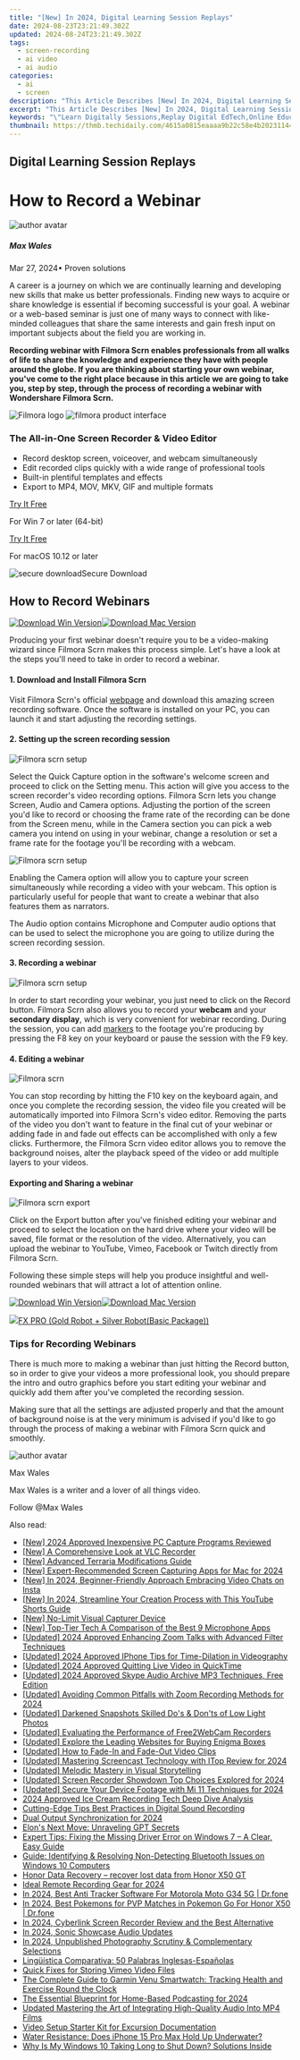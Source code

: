 ```yaml
---
title: "[New] In 2024, Digital Learning Session Replays"
date: 2024-08-23T23:21:49.302Z
updated: 2024-08-24T23:21:49.302Z
tags: 
  - screen-recording
  - ai video
  - ai audio
categories: 
  - ai
  - screen
description: "This Article Describes [New] In 2024, Digital Learning Session Replays"
excerpt: "This Article Describes [New] In 2024, Digital Learning Session Replays"
keywords: "\"Learn Digitally Sessions,Replay Digital EdTech,Online Education Retrospectives,E-Learning Playbacks,Tech Training Recordings,Digital Learning Archives,Educational Session Recaps\""
thumbnail: https://thmb.techidaily.com/4615a0815eaaaa9b22c58e4b20231144a4af2f1f5af9f2c94189c8d2595dadf6.jpg
---
```


## Digital Learning Session Replays

# How to Record a Webinar

![author avatar](https://images.wondershare.com/filmora/article-images/max-wales-author.jpg)

##### Max Wales

 Mar 27, 2024• Proven solutions

A career is a journey on which we are continually learning and developing new skills that make us better professionals. Finding new ways to acquire or share knowledge is essential if becoming successful is your goal. A webinar or a web-based seminar is just one of many ways to connect with like-minded colleagues that share the same interests and gain fresh input on important subjects about the field you are working in.

**Recording webinar with Filmora Scrn enables professionals from all walks of life to share the knowledge and experience they have with people around the globe. If you are thinking about starting your own webinar, you've come to the right place because in this article we are going to take you, step by step, through the process of recording a webinar with Wondershare Filmora Scrn.**

![Filmora logo](https://images.wondershare.com/filmora/logo_icon/wondershare-filmora-logo-horizontal.png) ![filmora product interface](https://images.wondershare.com/filmora/images/common/filmora-product-banner.png)

### The All-in-One Screen Recorder & Video Editor

* Record desktop screen, voiceover, and webcam simultaneously
* Edit recorded clips quickly with a wide range of professional tools
* Built-in plentiful templates and effects
* Export to MP4, MOV, MKV, GIF and multiple formats

[Try It Free](https://tools.techidaily.com/wondershare/filmora/download/)

For Win 7 or later (64-bit)

[Try It Free](https://tools.techidaily.com/wondershare/filmora/download/)

For macOS 10.12 or later

![secure download](https://static.wondershare.com/images-filmora/images/common/securety.svg)Secure Download

## How to Record Webinars

[![Download Win Version](https://images.wondershare.com/filmora/guide/download-btn-rose-win.png)](https://tools.techidaily.com/wondershare/filmora/download/)[![Download Mac Version](https://images.wondershare.com/filmora/guide/download-btn-rose-mac.png)](https://tools.techidaily.com/wondershare/filmora/download/)

Producing your first webinar doesn't require you to be a video-making wizard since Filmora Scrn makes this process simple. Let's have a look at the steps you'll need to take in order to record a webinar.

#### 1. Download and Install Filmora Scrn

Visit Filmora Scrn's official [webpage](https://tools.techidaily.com/wondershare/filmora/download/) and download this amazing screen recording software. Once the software is installed on your PC, you can launch it and start adjusting the recording settings.

#### 2. Setting up the screen recording session

![Filmora scrn setup](https://images.wondershare.com/filmora/guide/filmora-scrn-interface.jpg)

Select the Quick Capture option in the software's welcome screen and proceed to click on the Setting menu. This action will give you access to the screen recorder's video recording options. Filmora Scrn lets you change Screen, Audio and Camera options. Adjusting the portion of the screen you'd like to record or choosing the frame rate of the recording can be done from the Screen menu, while in the Camera section you can pick a web camera you intend on using in your webinar, change a resolution or set a frame rate for the footage you'll be recording with a webcam.

![Filmora scrn setup](https://images.wondershare.com/filmora/guide/setup-screen.jpg)

Enabling the Camera option will allow you to capture your screen simultaneously while recording a video with your webcam. This option is particularly useful for people that want to create a webinar that also features them as narrators.

The Audio option contains Microphone and Computer audio options that can be used to select the microphone you are going to utilize during the screen recording session.

#### 3. Recording a webinar

![Filmora scrn setup](https://images.wondershare.com/filmora/guide/scrn-record-screen.jpg)

In order to start recording your webinar, you just need to click on the Record button. Filmora Scrn also allows you to record your **webcam** and your **secondary display**, which is very convenient for webinar recording. During the session, you can add [markers](https://tools.techidaily.com/wondershare/filmora/download/) to the footage you're producing by pressing the F8 key on your keyboard or pause the session with the F9 key.

#### 4. Editing a webinar

![Filmora scrn  ](https://images.wondershare.com/filmora/article-images/filmora-scrn-editing-interface.jpg)

You can stop recording by hitting the F10 key on the keyboard again, and once you complete the recording session, the video file you created will be automatically imported into Filmora Scrn's video editor. Removing the parts of the video you don't want to feature in the final cut of your webinar or adding fade in and fade out effects can be accomplished with only a few clicks. Furthermore, the Filmora Scrn video editor allows you to remove the background noises, alter the playback speed of the video or add multiple layers to your videos.

#### Exporting and Sharing a webinar

![Filmora scrn export](https://images.wondershare.com/filmora/article-images/filmora-scrn-export.jpg)

Click on the Export button after you've finished editing your webinar and proceed to select the location on the hard drive where your video will be saved, file format or the resolution of the video. Alternatively, you can upload the webinar to YouTube, Vimeo, Facebook or Twitch directly from Filmora Scrn.

Following these simple steps will help you produce insightful and well-rounded webinars that will attract a lot of attention online.

[![Download Win Version](https://images.wondershare.com/filmora/guide/download-btn-rose-win.png)](https://tools.techidaily.com/wondershare/filmora/download/)[![Download Mac Version](https://images.wondershare.com/filmora/guide/download-btn-rose-mac.png)](https://tools.techidaily.com/wondershare/filmora/download/)

<!-- affiliate ads begin -->
<a href="https://secure.2checkout.com/order/checkout.php?PRODS=40085955&QTY=1&AFFILIATE=108875&CART=1"><img src="https://secure.avangate.com/images/merchant/f702defbc67edb455949f46babab0c18/products/2_logo9.png" border="0">FX PRO (Gold Robot + Silver Robot(Basic Package))</a>
<!-- affiliate ads end -->
### Tips for Recording Webinars

There is much more to making a webinar than just hitting the Record button, so in order to give your videos a more professional look, you should prepare the intro and outro graphics before you start editing your webinar and quickly add them after you've completed the recording session.

Making sure that all the settings are adjusted properly and that the amount of background noise is at the very minimum is advised if you'd like to go through the process of making a webinar with Filmora Scrn quick and smoothly.

![author avatar](https://images.wondershare.com/filmora/article-images/max-wales-author.jpg)

<!-- affiliate ads begin -->

<!-- affiliate ads end -->
Max Wales

Max Wales is a writer and a lover of all things video.

Follow @Max Wales

<span class="atpl-alsoreadstyle">Also read:</span>
<div><ul>
<li><a href="https://desktop-recording.techidaily.com/new-2024-approved-inexpensive-pc-capture-programs-reviewed/"><u>[New] 2024 Approved  Inexpensive PC Capture Programs Reviewed</u></a></li>
<li><a href="https://desktop-recording.techidaily.com/new-a-comprehensive-look-at-vlc-recorder/"><u>[New] A Comprehensive Look at VLC Recorder</u></a></li>
<li><a href="https://desktop-recording.techidaily.com/new-advanced-terraria-modifications-guide/"><u>[New] Advanced Terraria Modifications Guide</u></a></li>
<li><a href="https://desktop-recording.techidaily.com/new-expert-recommended-screen-capturing-apps-for-mac-for-2024/"><u>[New] Expert-Recommended Screen Capturing Apps for Mac for 2024</u></a></li>
<li><a href="https://instagram-videos.techidaily.com/new-in-2024-beginner-friendly-approach-embracing-video-chats-on-insta/"><u>[New] In 2024, Beginner-Friendly Approach  Embracing Video Chats on Insta</u></a></li>
<li><a href="https://youtube-data.techidaily.com/n-2024-streamline-your-creation-process-with-this-youtube-shorts-guide/"><u>[New] In 2024, Streamline Your Creation Process with This YouTube Shorts Guide</u></a></li>
<li><a href="https://desktop-recording.techidaily.com/new-no-limit-visual-capturer-device/"><u>[New] No-Limit Visual Capturer Device</u></a></li>
<li><a href="https://desktop-recording.techidaily.com/new-top-tier-tech-a-comparison-of-the-best-9-microphone-apps/"><u>[New] Top-Tier Tech  A Comparison of the Best 9 Microphone Apps</u></a></li>
<li><a href="https://desktop-recording.techidaily.com/updated-2024-approved-enhancing-zoom-talks-with-advanced-filter-techniques/"><u>[Updated] 2024 Approved  Enhancing Zoom Talks with Advanced Filter Techniques</u></a></li>
<li><a href="https://desktop-recording.techidaily.com/updated-2024-approved-iphone-tips-for-time-dilation-in-videography/"><u>[Updated] 2024 Approved  IPhone Tips for Time-Dilation in Videography</u></a></li>
<li><a href="https://desktop-recording.techidaily.com/updated-2024-approved-quitting-live-video-in-quicktime/"><u>[Updated] 2024 Approved  Quitting Live Video in QuickTime</u></a></li>
<li><a href="https://desktop-recording.techidaily.com/updated-2024-approved-skype-audio-archive-mp3-techniques-free-edition/"><u>[Updated] 2024 Approved  Skype Audio Archive  MP3 Techniques, Free Edition</u></a></li>
<li><a href="https://desktop-recording.techidaily.com/updated-avoiding-common-pitfalls-with-zoom-recording-methods-for-2024/"><u>[Updated] Avoiding Common Pitfalls with Zoom Recording Methods for 2024</u></a></li>
<li><a href="https://desktop-recording.techidaily.com/updated-darkened-snapshots-skilled-dos-and-donts-of-low-light-photos/"><u>[Updated] Darkened Snapshots  Skilled Do's & Don'ts of Low Light Photos</u></a></li>
<li><a href="https://desktop-recording.techidaily.com/updated-evaluating-the-performance-of-free2webcam-recorders/"><u>[Updated] Evaluating the Performance of Free2WebCam Recorders</u></a></li>
<li><a href="https://some-techniques.techidaily.com/updated-explore-the-leading-websites-for-buying-enigma-boxes/"><u>[Updated] Explore the Leading Websites for Buying Enigma Boxes</u></a></li>
<li><a href="https://desktop-recording.techidaily.com/updated-how-to-fade-in-and-fade-out-video-clips/"><u>[Updated] How to Fade-In and Fade-Out Video Clips</u></a></li>
<li><a href="https://desktop-recording.techidaily.com/updated-mastering-screencast-technology-with-itop-review-for-2024/"><u>[Updated] Mastering Screencast Technology with ITop Review for 2024</u></a></li>
<li><a href="https://extra-guidance.techidaily.com/updated-melodic-mastery-in-visual-storytelling/"><u>[Updated] Melodic Mastery in Visual Storytelling</u></a></li>
<li><a href="https://desktop-recording.techidaily.com/updated-screen-recorder-showdown-top-choices-explored-for-2024/"><u>[Updated] Screen Recorder Showdown  Top Choices Explored for 2024</u></a></li>
<li><a href="https://desktop-recording.techidaily.com/updated-secure-your-device-footage-with-mi-11-techniques-for-2024/"><u>[Updated] Secure Your Device Footage with Mi 11 Techniques for 2024</u></a></li>
<li><a href="https://desktop-recording.techidaily.com/2024-approved-ice-cream-recording-tech-deep-dive-analysis/"><u>2024 Approved  Ice Cream Recording Tech Deep Dive Analysis</u></a></li>
<li><a href="https://desktop-recording.techidaily.com/cutting-edge-tips-best-practices-in-digital-sound-recording/"><u>Cutting-Edge Tips  Best Practices in Digital Sound Recording</u></a></li>
<li><a href="https://desktop-recording.techidaily.com/dual-output-synchronization-for-2024/"><u>Dual Output Synchronization for 2024</u></a></li>
<li><a href="https://tech-savvy.techidaily.com/elons-next-move-unraveling-gpt-secrets/"><u>Elon's Next Move: Unraveling GPT Secrets</u></a></li>
<li><a href="https://common-error.techidaily.com/expert-tips-fixing-the-missing-driver-error-on-windows-7-a-clear-easy-guide/"><u>Expert Tips: Fixing the Missing Driver Error on Windows 7 – A Clear, Easy Guide</u></a></li>
<li><a href="https://win-howtos.techidaily.com/guide-identifying-and-resolving-non-detecting-bluetooth-issues-on-windows-10-computers/"><u>Guide: Identifying & Resolving Non-Detecting Bluetooth Issues on Windows 10 Computers</u></a></li>
<li><a href="https://phone-solutions.techidaily.com/honor-data-recovery-recover-lost-data-from-honor-x50-gt-by-fonelab-android-recover-data/"><u>Honor Data Recovery – recover lost data from Honor X50 GT</u></a></li>
<li><a href="https://desktop-recording.techidaily.com/ideal-remote-recording-gear-for-2024/"><u>Ideal Remote Recording Gear for 2024</u></a></li>
<li><a href="https://android-location-track.techidaily.com/in-2024-best-anti-tracker-software-for-motorola-moto-g34-5g-drfone-by-drfone-virtual-android/"><u>In 2024, Best Anti Tracker Software For Motorola Moto G34 5G | Dr.fone</u></a></li>
<li><a href="https://pokemon-go-android.techidaily.com/in-2024-best-pokemons-for-pvp-matches-in-pokemon-go-for-honor-x50-drfone-by-drfone-virtual-android/"><u>In 2024, Best Pokemons for PVP Matches in Pokemon Go For Honor X50 | Dr.fone</u></a></li>
<li><a href="https://desktop-recording.techidaily.com/in-2024-cyberlink-screen-recorder-review-and-the-best-alternative/"><u>In 2024, Cyberlink Screen Recorder Review and the Best Alternative</u></a></li>
<li><a href="https://desktop-recording.techidaily.com/in-2024-sonic-showcase-audio-updates/"><u>In 2024, Sonic Showcase  Audio Updates</u></a></li>
<li><a href="https://desktop-recording.techidaily.com/in-2024-unpublished-photography-scrutiny-and-complementary-selections/"><u>In 2024, Unpublished Photography Scrutiny & Complementary Selections</u></a></li>
<li><a href="https://mondly-stories.techidaily.com/linguistica-comparativa-50-palabras-inglesas-espanolas/"><u>Lingüística Comparativa: 50 Palabras Inglesas-Españolas</u></a></li>
<li><a href="https://visual-screen-recording.techidaily.com/quick-fixes-for-storing-vimeo-video-files/"><u>Quick Fixes for Storing Vimeo Video Files</u></a></li>
<li><a href="https://buynow-tips.techidaily.com/the-complete-guide-to-garmin-venu-smartwatch-tracking-health-and-exercise-round-the-clock/"><u>The Complete Guide to Garmin Venu Smartwatch: Tracking Health and Exercise Round the Clock</u></a></li>
<li><a href="https://desktop-recording.techidaily.com/the-essential-blueprint-for-home-based-podcasting-for-2024/"><u>The Essential Blueprint for Home-Based Podcasting for 2024</u></a></li>
<li><a href="https://audio-shaping.techidaily.com/updated-mastering-the-art-of-integrating-high-quality-audio-into-mp4-films/"><u>Updated Mastering the Art of Integrating High-Quality Audio Into MP4 Films</u></a></li>
<li><a href="https://extra-lessons.techidaily.com/video-setup-starter-kit-for-excursion-documentation/"><u>Video Setup Starter Kit for Excursion Documentation</u></a></li>
<li><a href="https://technical-tips.techidaily.com/water-resistance-does-iphone-15-pro-max-hold-up-underwater/"><u>Water Resistance: Does iPhone 15 Pro Max Hold Up Underwater?</u></a></li>
<li><a href="https://win-howtos.techidaily.com/1723206126371-why-is-my-windows-10-taking-long-to-shut-down-solutions-inside/"><u>Why Is My Windows 10 Taking Long to Shut Down? Solutions Inside</u></a></li>
</ul></div>

<ins class="adsbygoogle"
      style="display:block"
      data-ad-client="ca-pub-7571918770474297"
      data-ad-slot="8358498916"
      data-ad-format="auto"
      data-full-width-responsive="true"></ins>